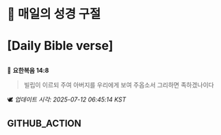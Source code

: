 # 🙏 매일의 성경 구절
# [Daily Bible verse]
##
<!-- START_BIBLE_VERSE -->
📖 **요한복음 14:8**
> 빌립이 이르되 주여 아버지를 우리에게 보여 주옵소서 그리하면 족하겠나이다

🕊️ _업데이트 시각: 2025-07-12 06:45:14 KST_
  <!-- END_BIBLE_VERSE -->
## GITHUB_ACTION
